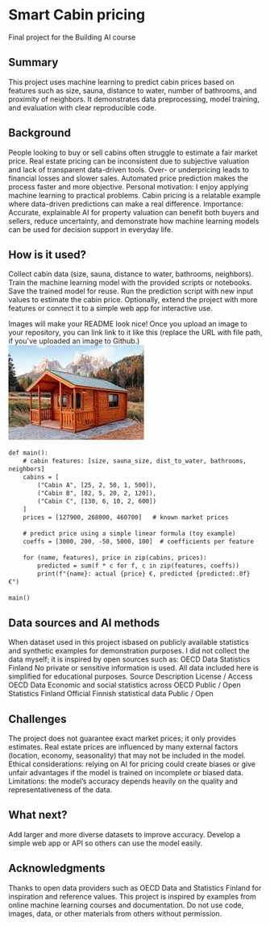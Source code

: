 <!-- This is the markdown template for the final project of the Building AI course, 
created by Reaktor Innovations and University of Helsinki. 
Copy the template, paste it to your GitHub README and edit! -->

# Smart Cabin pricing

Final project for the Building AI course

## Summary

This project uses machine learning to predict cabin prices based on features such as size, sauna, distance to water, number of bathrooms, and proximity of neighbors. It demonstrates data preprocessing, model training, and evaluation with clear reproducible code. 


## Background

People looking to buy or sell cabins often struggle to estimate a fair market price.
Real estate pricing can be inconsistent due to subjective valuation and lack of transparent data-driven tools.
Over- or underpricing leads to financial losses and slower sales.
Automated price prediction makes the process faster and more objective.
Personal motivation: I enjoy applying machine learning to practical problems. Cabin pricing is a relatable example where data-driven predictions can make a real difference.
Importance: Accurate, explainable AI for property valuation can benefit both buyers and sellers, reduce uncertainty, and demonstrate how machine learning models can be used for decision support in everyday life.

## How is it used?

Collect cabin data (size, sauna, distance to water, bathrooms, neighbors).
Train the machine learning model with the provided scripts or notebooks.
Save the trained model for reuse.
Run the prediction script with new input values to estimate the cabin price.
Optionally, extend the project with more features or connect it to a simple web app for interactive use.

Images will make your README look nice!
Once you upload an image to your repository, you can link link to it like this (replace the URL with file path, if you've uploaded an image to Github.)
![Cat](images.jpeg)


```
def main():
    # cabin features: [size, sauna_size, dist_to_water, bathrooms, neighbors]
    cabins = [
        ("Cabin A", [25, 2, 50, 1, 500]),
        ("Cabin B", [82, 5, 20, 2, 120]),
        ("Cabin C", [130, 6, 10, 2, 600])
    ]
    prices = [127900, 268000, 460700]   # known market prices

    # predict price using a simple linear formula (toy example)
    coeffs = [3000, 200, -50, 5000, 100]  # coefficients per feature

    for (name, features), price in zip(cabins, prices):
        predicted = sum(f * c for f, c in zip(features, coeffs))
        print(f"{name}: actual {price} €, predicted {predicted:.0f} €")

main()

```


## Data sources and AI methods

When dataset used in this project isbased on publicly available statistics and synthetic examples for demonstration purposes. I did not collect the data myself; it is inspired by open sources such as:
OECD Data
Statistics Finland
No private or sensitive information is used. All data included here is simplified for educational purposes.
Source	Description	License / Access
OECD Data	Economic and social statistics across OECD	Public / Open
Statistics Finland	Official Finnish statistical data	Public / Open
## Challenges

The project does not guarantee exact market prices; it only provides estimates.
Real estate prices are influenced by many external factors (location, economy, seasonality) that may not be included in the model.
Ethical considerations: relying on AI for pricing could create biases or give unfair advantages if the model is trained on incomplete or biased data.
Limitations: the model’s accuracy depends heavily on the quality and representativeness of the data.

## What next?

Add larger and more diverse datasets to improve accuracy.
Develop a simple web app or API so others can use the model easily.


## Acknowledgments

Thanks to open data providers such as OECD Data and Statistics Finland for inspiration and reference values.
This project is inspired by examples from online machine learning courses and documentation.
Do not use code, images, data, or other materials from others without permission.
